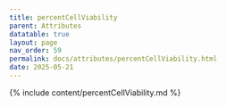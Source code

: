 ```yaml
---
title: percentCellViability
parent: Attributes
datatable: true
layout: page
nav_order: 59
permalink: docs/attributes/percentCellViability.html
date: 2025-05-21
---
```

{% include content/percentCellViability.md %}

